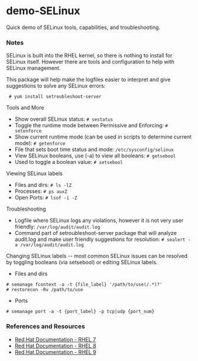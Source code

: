 # demo-SELinux
Quick demo of SELinux tools, capabilities, and troubleshooting.

### Notes
SELinux is built into the RHEL kernel, so there is nothing to install for SELinux itself.  However there are tools and configuration to help with SELinux management.

This package will help make the logfiles easier to interpret and give suggestions to solve any SELinux errors:

``` # yum install setroubleshoot-server```

Tools and More
  * Show overall SELinux status: ```# sestatus```
  * Toggle the runtime mode between Permissive and Enforcing:  ```# setenforce```
  * Show current runtime mode (can be used in scripts to determine current mode): ```# getenforce```
  * File that sets boot time status and mode: ```/etc/sysconfig/selinux```
  * View SELinux booleans, use (-a) to view all booleans: ```# getsebool```
  * Used to toggle a boolean value: ```# setsebool```

Viewing SELinux labels
  * Files and dirs: ```# ls -lZ```
  * Processes: ```# ps auxZ```
  * Open Ports: ```# lsof -i -Z```

Troubleshooting
  * Logfile where SELinux logs any violations, however it is not very user friendly: ```/var/log/audit/audit.log```
  * Command part of setroubleshoot-server package that will analyze audit.log and make user friendly suggestions for resolution: ```# sealert -a /var/log/audit/audit.log```

Changing SELinux labels -- most common SELinux issues can be resolved by toggling booleans (via setsebool) or editing SELinux labels.
  * Files and dirs
```
# semanage fcontext -a -t {file_label} '/path/to/use(/.*)?'
# restorecon -Rv /path/to/use
```
  * Ports
```
# semanage port -a -t {port_label} -p tcp|udp {port_num}
```

### References and Resources
* [Red Hat Documentation - RHEL 7](https://access.redhat.com/documentation/en-us/red_hat_enterprise_linux/7/html/selinux_users_and_administrators_guide/index)
* [Red Hat Documentation - RHEL 8](https://access.redhat.com/documentation/en-us/red_hat_enterprise_linux/8/html/using_selinux/)
* [Red Hat Documentation - RHEL 9](https://access.redhat.com/documentation/en-us/red_hat_enterprise_linux/9/html/using_selinux/index)
